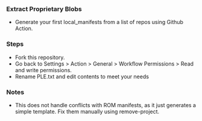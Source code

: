### Extract Proprietary Blobs
* Generate your first local_manifests from a list of repos using Github Action.

### Steps
* Fork this repository.
* Go back to Settings > Action > General > Workflow Permissions > Read and write permissions.
* Rename PLE.txt and edit contents to meet your needs

### Notes
* This does not handle conflicts with ROM manifests, as it just generates a simple template. Fix them manually using remove-project.